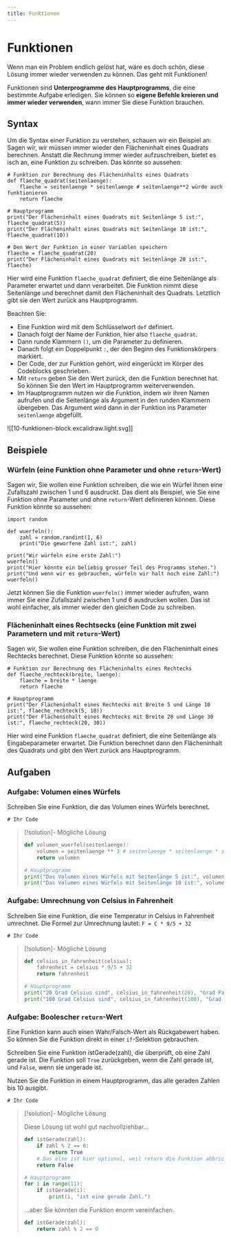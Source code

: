 ```yaml
---
title: Funktionen
---
```

# Funktionen

Wenn man ein Problem endlich gelöst hat, wäre es doch schön, diese Lösung immer wieder verwenden zu können. Das geht mit Funktionen! 

Funktionen sind **Unterprogramme des Hauptprogramms**, die eine bestimmte Aufgabe erledigen. Sie können so **eigene Befehle kreieren und immer wieder verwenden**, wann immer Sie diese Funktion brauchen.

## Syntax

Um die Syntax einer Funktion zu verstehen, schauen wir ein Beispiel an: Sagen wir, wir müssen immer wieder den Flächeninhalt eines Quadrats berechnen. Anstatt die Rechnung immer wieder aufzuschreiben, bietet es isch an, eine Funktion zu schreiben. Das könnte so aussehen:

```turtle
# Funktion zur Berechnung des Flächeninhalts eines Quadrats
def flaeche_quadrat(seitenlaenge):
    flaeche = seitenlaenge * seitenlaenge # seitenlaenge**2 würde auch funktionieren
    return flaeche

# Hauptprogramm
print("Der Flächeninhalt eines Quadrats mit Seitenlänge 5 ist:", flaeche_quadrat(5))
print("Der Flächeninhalt eines Quadrats mit Seitenlänge 10 ist:", flaeche_quadrat(10))

# Den Wert der Funktion in einer Variablen speichern
flaeche = flaeche_quadrat(20)
print("Der Flächeninhalt eines Quadrats mit Seitenlänge 20 ist:", flaeche)
```

Hier wird eine Funktion `flaeche_quadrat` definiert, die eine Seitenlänge als Parameter erwartet und dann verarbeitet. Die Funktion nimmt diese Seitenlänge und berechnet damit den Flächeninhalt des Quadrats. Letztlich gibt sie den Wert zurück ans Hauptprogramm.

Beachten Sie:
- Eine Funktion wird mit dem Schlüsselwort `def` definiert. 
- Danach folgt der Name der Funktion, hier also `flaeche_quadrat`. 
- Dann runde Klammern `()`, um die Parameter zu definieren.
- Danach folgt ein Doppelpunkt `:`, der den Beginn des Funktionskörpers markiert.
- Der Code, der zur Funktion gehört, wird eingerückt im Körper des Codeblocks geschrieben.
- Mit `return` geben Sie den Wert zurück, den die Funktion berechnet hat. So können Sie den Wert im Hauptprogramm weiterverwenden.
- Im Hauptprogramm nutzen wir die Funktion, indem wir ihren Namen aufrufen und die Seitenlänge als Argument in den runden Klammern übergeben. Das Argument wird dann in der Funktion ins Parameter `seitenlaenge` abgefüllt.

![[10-funktionen-block.excalidraw.light.svg]]
## Beispiele

### Würfeln (eine Funktion ohne Parameter und ohne `return`-Wert)

Sagen wir, Sie wollen eine Funktion schreiben, die wie ein Würfel Ihnen eine Zufallszahl zwischen 1 und 6 ausdruckt. Das dient als Beispiel, wie Sie eine Funktion ohne Parameter und ohne `return`-Wert definieren können. Diese Funktion könnte so aussehen:

```turtle
import random

def wuerfeln():
    zahl = random.randint(1, 6)
    print("Die geworfene Zahl ist:", zahl)

print("Wir würfeln eine erste Zahl:")
wuerfeln()
print("Hier könnte ein beliebig grosser Teil des Programms stehen.")
print("Und wenn wir es gebrauchen, würfeln wir halt noch eine Zahl:")
wuerfeln()
```

Jetzt können Sie die Funktion `wuerfeln()` immer wieder aufrufen, wann immer Sie eine Zufallszahl zwischen 1 und 6 ausdrucken wollen. Das ist wohl einfacher, als immer wieder den gleichen Code zu schreiben.

### Flächeninhalt eines Rechtsecks (eine Funktion mit zwei Parametern und mit `return`-Wert)

Sagen wir, Sie wollen eine Funktion schreiben, die den Flächeninhalt eines Rechtecks berechnet. Diese Funktion könnte so aussehen:

```turtle
# Funktion zur Berechnung des Flächeninhalts eines Rechtecks
def flaeche_rechteck(breite, laenge):
    flaeche = breite * laenge
    return flaeche

# Hauptprogramm
print("Der Flächeninhalt eines Rechtecks mit Breite 5 und Länge 10 ist:", flaeche_rechteck(5, 10))
print("Der Flächeninhalt eines Rechtecks mit Breite 20 und Länge 30 ist:", flaeche_rechteck(20, 30))
```

Hier wird eine Funktion `flaeche_quadrat` definiert, die eine Seitenlänge als Eingabeparameter erwartet. Die Funktion berechnet dann den Flächeninhalt des Quadrats und gibt den Wert zurück ans Hauptprogramm.

## Aufgaben

### Aufgabe: Volumen eines Würfels

Schreiben Sie eine Funktion, die das Volumen eines Würfels berechnet.

```turtle id="volumen_wuerfel"
# Ihr Code
```

> [!solution]- Mögliche Lösung
> 
> ```python
> def volumen_wuerfel(seitenlaenge):
>     volumen = seitenlaenge ** 3 # seitenlaenge * seitenlaenge * seitenlaenge
>     return volumen
>
> # Hauptprogramm
> print("Das Volumen eines Würfels mit Seitenlänge 5 ist:", volumen_wuerfel(5))
> print("Das Volumen eines Würfels mit Seitenlänge 10 ist:", volumen_wuerfel(10))
> ```

### Aufgabe: Umrechnung von Celsius in Fahrenheit

Schreiben Sie eine Funktion, die eine Temperatur in Celsius in Fahrenheit umrechnet. Die Formel zur Umrechnung lautet: `F = C * 9/5 + 32`

```turtle id="celsius_in_fahrenheit"
# Ihr Code
```

> [!solution]- Mögliche Lösung
>
> ```python
> def celsius_in_fahrenheit(celsius):
>     fahrenheit = celsius * 9/5 + 32
>     return fahrenheit
>
> # Hauptprogramm
> print("20 Grad Celsius sind", celsius_in_fahrenheit(20), "Grad Fahrenheit.")
> print("100 Grad Celsius sind", celsius_in_fahrenheit(100), "Grad Fahrenheit.")
> ```

### Aufgabe: Boolescher `return`-Wert

Eine Funktion kann auch einen Wahr/Falsch-Wert als Rückgabewert haben. So können Sie die Funktion direkt in einer `if`-Selektion gebrauchen.

Schreiben Sie eine Funktion istGerade(zahl), die überprüft, ob eine Zahl gerade ist. Die Funktion soll `True` zurückgeben, wenn die Zahl gerade ist, und `False`, wenn sie ungerade ist.

Nutzen Sie die Funktion in einem Hauptprogramm, das alle geraden Zahlen bis 10 ausgibt.

```turtle id="istGerade"
# Ihr Code
```

> [!solution]- Mögliche Lösung
> 
> Diese Lösung ist wohl gut nachvollziehbar...
> 
> ```python
> def istGerade(zahl):
>     if zahl % 2 == 0:
>         return True
>     # Das else ist hier optional, weil return die Funktion abbricht
>     return False
>
> # Hauptprogramm
> for i in range(11):
>     if istGerade(i):
>         print(i, "ist eine gerade Zahl.")
> ```
> 
> ...aber Sie könnten die Funktion enorm vereinfachen.
> ```python
> def istGerade(zahl):
>     return zahl % 2 == 0
> ```

